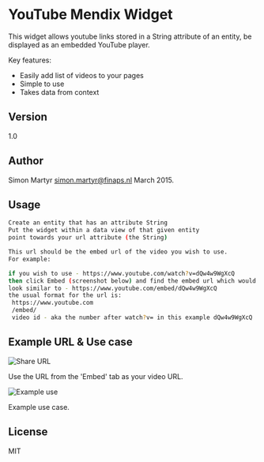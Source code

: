 YouTube Mendix Widget
=========

This widget allows youtube links stored in a String attribute of an entity, be displayed 
as an embedded YouTube player.  

Key features:
  - Easily add list of videos to your pages
  - Simple to use
  - Takes data from context


Version
----

1.0

Author
----
Simon Martyr 
simon.martyr@finaps.nl 
March 2015. 


Usage
--------------

```sh
Create an entity that has an attribute String
Put the widget within a data view of that given entity
point towards your url attribute (the String)

This url should be the embed url of the video you wish to use.
For example:

if you wish to use - https://www.youtube.com/watch?v=dQw4w9WgXcQ
then click Embed (screenshot below) and find the embed url which would 
look similar to - https://www.youtube.com/embed/dQw4w9WgXcQ
the usual format for the url is: 
 https://www.youtube.com
 /embed/
 video id - aka the number after watch?v= in this example dQw4w9WgXcQ

```

Example URL & Use case
----------------
![Share URL](http://i.imgur.com/iuTZZow.png)


Use the URL from the  'Embed' tab as your video URL.

![Example use](http://www.pfvdw.com/sites/default/files/blog-images/tut1_figure_0.png)


Example use case. 

License
----

MIT



